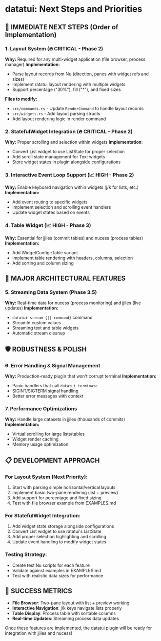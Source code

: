 # datatui: Next Steps and Priorities

## 🎯 **IMMEDIATE NEXT STEPS (Order of Implementation)**

### 1. **Layout System** (🔥 CRITICAL - Phase 2)
**Why:** Required for any multi-widget application (file browser, process manager)
**Implementation:**
- Parse layout records from Nu (direction, panes with widget refs and sizes)
- Implement ratatui layout rendering with multiple widgets
- Support percentage ("30%"), fill ("*"), and fixed sizes

**Files to modify:**
- `src/commands.rs` - Update `RenderCommand` to handle layout records
- `src/widgets.rs` - Add layout parsing structs
- Add layout rendering logic in render command

### 2. **StatefulWidget Integration** (🔥 CRITICAL - Phase 2)
**Why:** Proper scrolling and selection within widgets
**Implementation:**
- Convert List widget to use ListState for proper selection
- Add scroll state management for Text widgets
- Store widget states in plugin alongside configurations

### 3. **Interactive Event Loop Support** (📈 HIGH - Phase 2)
**Why:** Enable keyboard navigation within widgets (j/k for lists, etc.)
**Implementation:**
- Add event routing to specific widgets
- Implement selection and scrolling event handlers
- Update widget states based on events

### 4. **Table Widget** (📈 HIGH - Phase 3)
**Why:** Essential for jjiles (commit tables) and nucess (process tables)
**Implementation:**
- Add WidgetConfig::Table variant
- Implement table rendering with headers, columns, selection
- Add sorting and column sizing

## 🌊 **MAJOR ARCHITECTURAL FEATURES**

### 5. **Streaming Data System** (Phase 3.5)
**Why:** Real-time data for nucess (process monitoring) and jjiles (live updates)
**Implementation:**
- `datatui stream {|| command}` command
- StreamId custom values
- Streaming text and table widgets
- Automatic stream cleanup

## 🛡️ **ROBUSTNESS & POLISH**

### 6. **Error Handling & Signal Management**
**Why:** Production-ready plugin that won't corrupt terminal
**Implementation:**
- Panic handlers that call `datatui terminate`
- SIGINT/SIGTERM signal handling
- Better error messages with context

### 7. **Performance Optimizations**
**Why:** Handle large datasets in jjiles (thousands of commits)
**Implementation:**
- Virtual scrolling for large lists/tables
- Widget render caching
- Memory usage optimization

## 📋 **DEVELOPMENT APPROACH**

### **For Layout System (Next Priority):**
1. Start with parsing simple horizontal/vertical layouts
2. Implement basic two-pane rendering (list + preview)
3. Add support for percentage and fixed sizing
4. Test with file browser example from EXAMPLES.md

### **For StatefulWidget Integration:**
1. Add widget state storage alongside configurations
2. Convert List widget to use ratatui's ListState
3. Add proper selection highlighting and scrolling
4. Update event handling to modify widget states

### **Testing Strategy:**
- Create test Nu scripts for each feature
- Validate against examples in EXAMPLES.md
- Test with realistic data sizes for performance

## 🎯 **SUCCESS METRICS**

- **File Browser**: Two-pane layout with list + preview working
- **Interactive Navigation**: j/k keys navigate lists properly
- **Table Display**: Process table with sortable columns
- **Real-time Updates**: Streaming process data updates

Once these features are implemented, the datatui plugin will be ready for integration with jjiles and nucess!